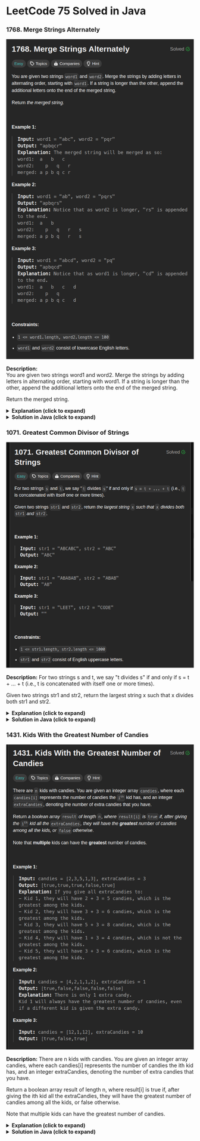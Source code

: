 # LeetCode 75 Solved in Java

### 1768. Merge Strings Alternately
![Problem Screenshot](./src/Problem_Screenshots/leetcode-problems-merge-strings-alternately-description-2024-01-06-12_58_02.png )

**Description:**  
You are given two strings word1 and word2. Merge the strings by adding letters in alternating order, starting with word1. If a string is longer than the other, append the additional letters onto the end of the merged string.

Return the merged string.

<details>
  <summary><b>Explanation (click to expand)</b></summary>
This Java solution effectively merges two strings, word1 and word2, alternately by iterating through both strings and appending characters to the result string until one of the strings is exhausted. The code maintains two pointers, 'i' and 'j', to track the current positions in each string while appending characters alternatively. It utilizes a StringBuilder, 'result', to efficiently construct the merged string. The loop continues until both strings are fully traversed, ensuring the characters are added in an alternating fashion.

</details>
<details>
  <summary><b>Solution in Java (click to expand)</b></summary>

  ```java
  import java.util.Scanner;

  public class Merge_Strings_Alternatively_1768 {

      public static void main(String[] args) {
          Scanner scanner = new Scanner(System.in);
          String str1 = scanner.nextLine();
          String str2 = scanner.nextLine();

          String ans = mergeAlternately(str1, str2);
          System.out.println(ans);
          scanner.close();
      }

      public static String mergeAlternately(String word1, String word2) {
          int i = 0, j = 0;
          StringBuilder result = new StringBuilder();
          int totalLength = word1.length() + word2.length();

          while (i < word1.length() || j < word2.length()) {
              if (i < word1.length()) {
                  result.append(word1.charAt(i++));
              }
              if (j < word2.length()) {
                  result.append(word2.charAt(j++));
              }
          }

          return result.toString();
      }
  }
```

</details>

### 1071. Greatest Common Divisor of Strings
![Problem Screenshot](./src/Problem_Screenshots/screencapture-leetcode-problems-greatest-common-divisor-of-strings-description-2024-01-06-19_52_03.png)

**Description:**
For two strings s and t, we say "t divides s" if and only if s = t + ... + t (i.e., t is concatenated with itself one or more times).

Given two strings str1 and str2, return the largest string x such that x divides both str1 and str2.

<details>
  <summary><b>Explanation (click to expand)</b></summary>
This Java solution finds the largest string 'x' that divides both 'str1' and 'str2'. It checks if the concatenation of 'str1' and 'str2' is equal to the concatenation of 'str2' and 'str1'. If they're not equal, there's no common divisor, and it returns an empty string.

If the concatenations match, the code calculates the GCD of the lengths of 'str1' and 'str2' using the Euclidean algorithm. The GCD represents the length of the largest common divisor string, which is obtained by extracting a substring from 'str1' of length 'gcdLength'.

This method efficiently identifies the largest string that divides both 'str1' and 'str2' by utilizing the GCD of their lengths.

</details>
<details>
  <summary><b>Solution in Java (click to expand)</b></summary>

  ```java
  import java.util.Scanner;

public class Greatest_Common_Divisor_of_Strings_1071 {
    public static String gcdOfStrings(String str1, String str2) {
        if(!str1.concat(str2).equals(str2.concat(str1))){
            return "";
        }

        int gcdLength = gcd(str1.length(), str2.length());

        return str1.substring(0,gcdLength);
    }

    public static int gcd(int num1, int num2){
        return num2 == 0 ? num1 : gcd(num2, num1 % num2);
    }

    public static void main(String[] args) {
        Scanner scanner = new Scanner(System.in);
        String str1 = scanner.next();
        String str2 = scanner.next();
        String result = gcdOfStrings(str1, str2);
        System.out.println(result);
    }
}

```

</details>

### 1431. Kids With the Greatest Number of Candies

![Problem Screenshot](./src/Problem_Screenshots/screencapture-leetcode-problems-kids-with-the-greatest-number-of-candies-description-2024-01-07-01_31_33.png)

**Description:**
There are n kids with candies. You are given an integer array candies, where each candies[i] represents the number of candies the ith kid has, and an integer extraCandies, denoting the number of extra candies that you have.

Return a boolean array result of length n, where result[i] is true if, after giving the ith kid all the extraCandies, they will have the greatest number of candies among all the kids, or false otherwise.

Note that multiple kids can have the greatest number of candies.

<details>
  <summary><b>Explanation (click to expand)</b></summary>
 This Java solution determines if each child, after receiving 'extraCandies', would have the greatest number of candies among all the kids. It initially identifies the maximum number of candies present among the children. Then, it iterates through each child's candies, checking if adding 'extraCandies' to their current count would make them equal to or exceed the highest count. Based on this comparison, it populates a boolean array ('result'), where 'true' signifies a child having the potential greatest candies and 'false' otherwise.

This approach efficiently identifies kids who, after receiving 'extraCandies', could have the maximum number of candies, providing a boolean array indicating their status.

</details>
<details>
  <summary><b>Solution in Java (click to expand)</b></summary>

  ```java
import java.util.*;

public class Kids_With_Greatest_Candies_1431 {
    public static void main(String[] args) {
        Scanner in = new Scanner(System.in);
        int size = in.nextInt();
        int[] arr = new int[size];
        for(int i = 0; i < size; i++){
            arr[i] = in.nextInt();
        }
        int candies = in.nextInt();
        List<Boolean> ans = kidsWithCandies(arr, candies);

        System.out.println(ans.toString());

    }
    public static List<Boolean> kidsWithCandies(int[] candies, int extraCandies) {
        int highest = candies[0];
        for (int i = 1; i < candies.length; i++) {
            if(candies[i] > highest) highest = candies[i];
        }
        List<Boolean> result = new ArrayList<>();
        for (int candy : candies) {
            if (candy + extraCandies >= highest) {
                result.add(true);
            } else {
                result.add(false);
            }
        }
        return result;
    }
}


```

</details>